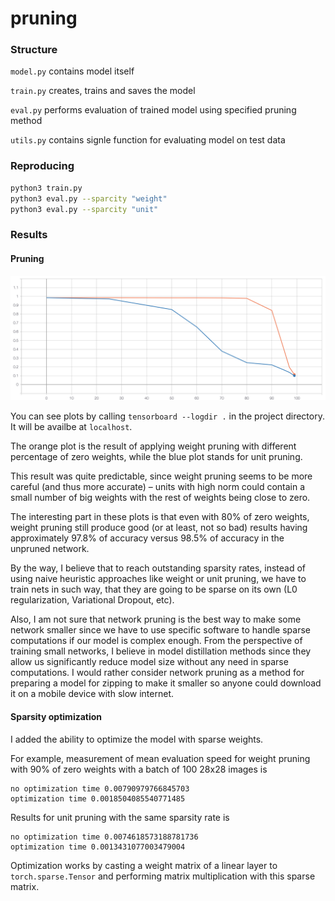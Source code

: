 # pruning

### Structure
`model.py` contains model itself

`train.py` creates, trains and saves the model

`eval.py` performs evaluation of trained model using specified pruning method

`utils.py` contains signle function for evaluating model on test data 

### Reproducing
```bash
python3 train.py
python3 eval.py --sparcity "weight"
python3 eval.py --sparcity "unit"
```

### Results

#### Pruning
![plot](plot.png)

You can see plots by calling `tensorboard --logdir .` in the project directory. 
It will be availbe at `localhost`.

The orange plot is the result of applying weight pruning 
with different percentage of zero weights, while the blue plot stands for unit pruning.

This result was quite predictable, 
since weight pruning seems to be more careful (and thus more accurate) – 
units with high norm could contain a small number of 
big weights with the rest of weights being close to zero.

The interesting part in these plots is that even with 80% of zero weights, 
weight pruning still produce good (or at least, not so bad) results 
having approximately 97.8% of accuracy versus 98.5% of accuracy in the unpruned network.

By the way, I believe that to reach outstanding sparsity rates, instead of 
using naive heuristic approaches like weight or unit pruning, we have to
train nets in such way, that they are going to be sparse 
on its own (L0 regularization, Variational Dropout, etc).

Also, I am not sure that network pruning is the best way to make some network smaller since we have to use specific software to handle sparse computations if our model is complex enough. 
From the perspective of training small networks, 
I believe in model distillation methods since they allow us significantly reduce model size without
any need in sparse computations. I would rather consider network pruning as a method for preparing a model for zipping to make it smaller so anyone could download it on a mobile device with slow internet.

#### Sparsity optimization
I added the ability to optimize the model with sparse weights.

For example, measurement of mean evaluation speed for weight pruning with 90% of zero weights
with a batch of 100 28x28 images is
```
no optimization time 0.00790979766845703
optimization time 0.0018504085540771485
```

Results for unit pruning with the same sparsity rate is
```
no optimization time 0.0074618573188781736
optimization time 0.0013431077003479004
```

Optimization works by casting a weight matrix of a linear layer to `torch.sparse.Tensor` and performing 
matrix multiplication with this sparse matrix.
